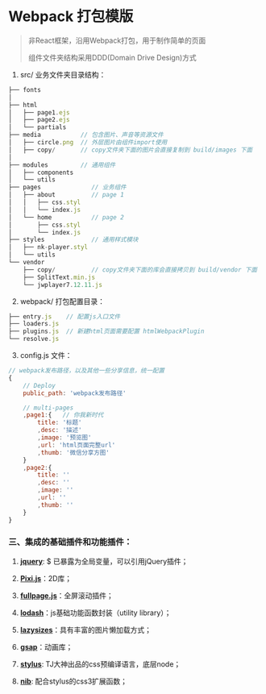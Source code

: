 # Webpack 打包模版

> 非React框架，沿用Webpack打包，用于制作简单的页面
> 
> 组件文件夹结构采用DDD(Domain Drive Design)方式

1. src/ 业务文件夹目录结构：
```javascript
├── fonts
│   
├── html
│   ├── page1.ejs
│   ├── page2.ejs
│   └── partials
├── media           // 包含图片、声音等资源文件
│   ├── circle.png  // 外层图片由组件import使用
│   ├── copy/       // copy文件夹下面的图片会直接复制到 build/images 下面
│
├── modules         // 通用组件
│   ├── components
│   └── utils
├── pages              // 业务组件
│   ├── about          // page 1
│   │   ├── css.styl
│   │   └── index.js
│   └── home           // page 2
│       ├── css.styl
│       └── index.js
├── styles             // 通用样式模块
│   ├── nk-player.styl
│   └── utils
└── vendor
    ├── copy/          // copy文件夹下面的库会直接拷贝到 build/vendor 下面
    ├── SplitText.min.js
    └── jwplayer7.12.11.js
```

2. webpack/ 打包配置目录：
```javascript
├── entry.js    // 配置js入口文件
├── loaders.js
├── plugins.js  // 新建html页面需要配置 htmlWebpackPlugin
└── resolve.js
```

3. config.js 文件：
```javascript
// webpack发布路径，以及其他一些分享信息，统一配置
{
    // Deploy
    public_path: 'webpack发布路径'

    // multi-pages
    ,page1:{   // 你我新时代
        title: '标题'
        ,desc: '描述'
        ,image: '预览图'
        ,url: 'html页面完整url'
        ,thumb: '微信分享方图'
    }
    ,page2:{
        title: ''
        ,desc: ''
        ,image: ''
        ,url: ''
        ,thumb: ''
    }
}
```

### 三、集成的基础插件和功能插件：

   1. [**jquery**](https://jquery.com/): $ 已暴露为全局变量，可以引用jQuery插件；
   
   2. [**Pixi.js**](http://www.pixijs.com/)：2D库；
   
   3. [**fullpage.js**](https://alvarotrigo.com/fullPage/)：全屏滚动插件；
   
   4. [**lodash**](https://lodash.com/)：js基础功能函数封装（utility library）；
   
   5. [**lazysizes**](https://github.com/aFarkas/lazysizes)：具有丰富的图片懒加载方式；
   
   6. [**gsap**](https://greensock.com/gsap)：动画库；
   
   7. [**stylus**](http://stylus-lang.com/): TJ大神出品的css预编译语言，底层node；
   
   8. [**nib**](http://tj.github.io/nib/): 配合stylus的css3扩展函数；
